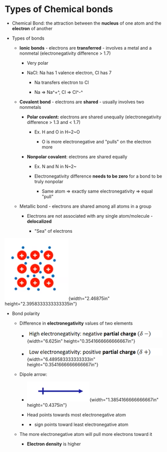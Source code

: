 # Types of Chemical bonds
-   Chemical Bond: the attraction between the **nucleus** of one atom and the **electron** of another
-   Types of bonds

    -   **Ionic bonds** - electrons are **transferred** - involves a metal and a nonmetal (electronegativity difference > 1.7)

        -   Very polar

        -   NaCl: Na has 1 valence electron, Cl has 7

            -   Na transfers electron to Cl

            -   Na => Na^+^, Cl => Cl^-^

    -   **Covalent bond** - electrons are **shared** - usually involves two nonmetals

        -   **Polar covalent:** electrons are shared unequally (electronegativity difference > 1.3 and < 1.7)

            -   Ex. H and O in H~2~O

                -   O is more electronegative and "pulls" on the electron more

        -   **Nonpolar covalent**: electrons are shared equally

            -   Ex. N and N in N~2~

            -   Electronegativity difference **needs to be zero** for a bond to be truly nonpolar

                -   Same atom => exactly same electronegativity => equal "pull"

    -   Metallic bond - electrons are shared among all atoms in a group

        -   Electrons are not associated with any single atom/molecule - **delocalized**

            -   "Sea" of electrons

![Machine generated alternative text: . ö.o•ö. d do ](../media/Unit-2-Types-of-Chemical-bonds-image1.png){width="2.46875in" height="2.3958333333333335in"}
-   Bond polarity

    -   Difference in **electronegativity** values of two elements

        -   ![](../media/Unit-2-Types-of-Chemical-bonds-image2.png){width="6.625in" height="0.3541666666666667in"}

        -   ![](../media/Unit-2-Types-of-Chemical-bonds-image3.png){width="6.489583333333333in" height="0.3541666666666667in"}

    -   Dipole arrow:

        -   ![](../media/Unit-2-Types-of-Chemical-bonds-image4.png){width="1.3854166666666667in" height="0.4375in"}

        -   Head points towards most electronegative atom

        -   + sign points toward least electronegative atom

    -   The more electronegative atom will pull more electrons toward it

        -   **Electron density** is higher






